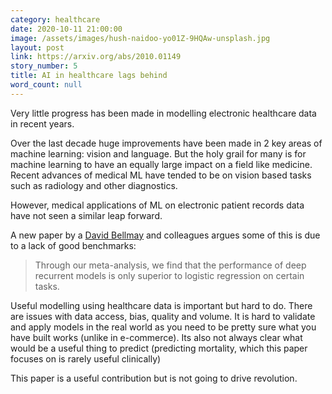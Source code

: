 ```yaml
---
category: healthcare
date: 2020-10-11 21:00:00
image: /assets/images/hush-naidoo-yo01Z-9HQAw-unsplash.jpg
layout: post
link: https://arxiv.org/abs/2010.01149
story_number: 5
title: AI in healthcare lags behind
word_count: null
---
```


Very little progress has been made in modelling electronic healthcare data in recent years.

Over the last decade huge improvements have been made in 2 key areas of machine learning: vision and language. But the holy grail for many is for machine learning to have an equally large impact on a field like medicine. Recent advances of medical ML have tended to be on vision based tasks such as radiology and other diagnostics.

However, medical applications of ML on electronic patient records data have not seen a similar leap forward.

A new paper by  a [David Bellmay](https://www.linkedin.com/in/drbellamy/) and colleagues argues some of this is due to a lack of good benchmarks:

>  Through our meta-analysis, we find that the performance of deep recurrent models is only superior to logistic regression on certain tasks. 

Useful modelling using healthcare data is important but hard to do. There are issues with data access, bias, quality and volume. It is hard to validate and apply models in the real world as you need to be pretty sure what you have built works (unlike in e-commerce). Its also not always clear what would be a useful thing to predict (predicting mortality, which this paper focuses on is rarely useful clinically)

This paper is a useful contribution but is not going to drive revolution.

